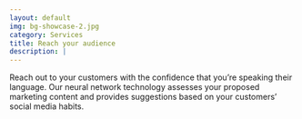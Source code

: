 ```yaml
---
layout: default
img: bg-showcase-2.jpg
category: Services
title: Reach your audience
description: |
---
```

  Reach out to your customers with the confidence that you’re speaking their language.  Our neural network technology assesses your proposed marketing content and provides suggestions based on your customers’ social media habits.
